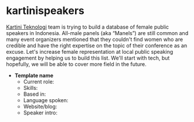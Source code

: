# kartinispeakers
[Kartini Teknologi](https://kartiniteknologi.id/) team is trying to build a database of female public speakers in Indonesia. All-male panels (aka “Manels”) are still common and many event organizers mentioned that they couldn't find women who are credible and have the right expertise on the topic of their conference as an excuse. Let's increase female representation at local public speaking engagement by helping us to build this list. We'll start with tech, but hopefully, we will be able to cover more field in the future.

<!--- Tim [Kartini Teknologi](https://kartiniteknologi.id/) sedang mencoba untuk membuat basis data pembicara publik perempuan di Indonesia. All-male panels (aka “Manels”) masih menjadi fenomena umum dan banyak penyelenggara acara beralasan bahwa mereka mengalami kesulitan mencari pembicara perempuan yang kredibel dan memiliki keahlian pada topik yang mereka bahas pada acara mereka. Mari meningkatkan perwakilan perempuan di acara publik lokal dengan membantu kami membuat daftar ini. Kami akan memulai dari bidang teknologi, namun harapannya, kami bisa mencakup lebih banyak bidang di kemudian hari. --->

+ **Template name**
  - Current role:
  - Skills: 
  - Based in: 
  - Language spoken:
  - Website/blog: 
  - Speaker intro: 
  
